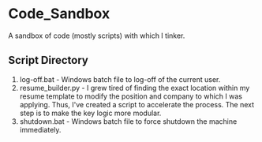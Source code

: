 # Code_Sandbox
A sandbox of code (mostly scripts) with which I tinker.
## Script Directory
1. log-off.bat - Windows batch file to log-off of the current user. 
2. resume_builder.py - I grew tired of finding the exact location within my resume template to modify the position and company to which I was applying. Thus, I've created a script to accelerate the process. The next step is to make the key logic more modular.
3. shutdown.bat - Windows batch file to force shutdown the machine immediately.
